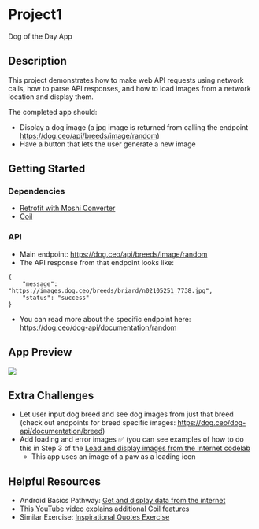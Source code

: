 # Project1
Dog of the Day App

## Description

This project demonstrates how to make web API requests using network calls, how to parse API responses, and how to load images from a network location and display them.

The completed app should:
* Display a dog image (a jpg image is returned from calling the endpoint https://dog.ceo/api/breeds/image/random)
* Have a button that lets the user generate a new image


## Getting Started

### Dependencies

* [Retrofit with Moshi Converter](https://github.com/square/retrofit/tree/master/retrofit-converters/moshi?msclkid=56381962b2d111eca8064cdbfe36035f)
* [Coil](https://github.com/coil-kt/coil)

### API

* Main endpoint: https://dog.ceo/api/breeds/image/random 
* The API response from that endpoint looks like:
```
{
    "message": "https://images.dog.ceo/breeds/briard/n02105251_7738.jpg",
    "status": "success"
}
```
* You can read more about the specific endpoint here: https://dog.ceo/dog-api/documentation/random 


## App Preview

![](https://media.giphy.com/media/yQK6M4TwMRY6IRYcm2/giphy.gif)

## Extra Challenges

* Let user input dog breed and see dog images from just that breed (check out endpoints for breed specific images: ​​https://dog.ceo/dog-api/documentation/breed)
* Add loading and error images :white_check_mark: (you can see examples of how to do this in Step 3 of the [Load and display images from the Internet codelab](https://developer.android.com/codelabs/basic-android-kotlin-training-internet-images?)
  * This app uses an image of a paw as a loading icon


## Helpful Resources
* Android Basics Pathway: [Get and display data from the internet](https://developer.android.com/courses/pathways/android-basics-kotlin-unit-4-pathway-2)
* [This YouTube video explains additional Coil features](https://www.youtube.com/watch?v=IBaUjzn2Rgo)
* Similar Exercise: [Inspirational Quotes Exercise](https://github.com/calren/InspirationalQuotesExercise)
